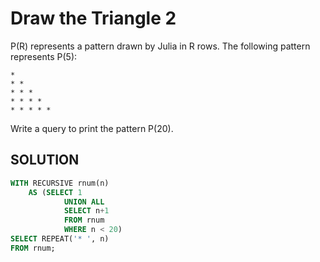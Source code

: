 # Draw the Triangle 2

P(R) represents a pattern drawn by Julia in R rows. The following pattern represents P(5):

```console
*
* *
* * *
* * * *
* * * * *
```

Write a query to print the pattern P(20).


## SOLUTION

```SQL
WITH RECURSIVE rnum(n)
    AS (SELECT 1
            UNION ALL
            SELECT n+1
            FROM rnum
            WHERE n < 20)
SELECT REPEAT('* ', n)
FROM rnum;
```

